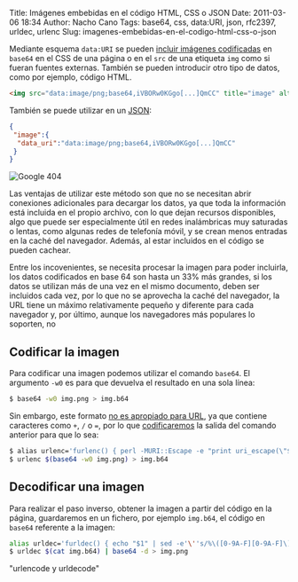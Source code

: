 Title: Imágenes embebidas en el código HTML, CSS o JSON
Date: 2011-03-06 18:34
Author: Nacho Cano
Tags: base64, css, data:URI, json, rfc2397, urldec, urlenc
Slug: imagenes-embebidas-en-el-codigo-html-css-o-json

Mediante esquema `data:URI` se pueden [incluir imágenes codificadas][]
en `base64` en el CSS de una página o en el `src` de una etiqueta `img`
como si fueran fuentes externas. También se pueden introducir otro tipo
de datos, como por ejemplo, código HTML.


```html
<img src="data:image/png;base64,iVBORw0KGgo[...]QmCC" title="image" alt="image" />
```

También se puede utilizar en un [JSON][]:

```json
{
 "image":{
  "data_uri":"data:image/png;base64,iVBORw0KGgo[...]QmCC"
 }
}
```

![Google 404]({static}/images/google-404-300x112.png)

Las ventajas de utilizar este método son que no se necesitan abrir
conexiones adicionales para decargar los datos, ya que toda la
información está incluida en el propio archivo, con lo que dejan
recursos disponibles, algo que puede ser especialmente útil en redes
inalámbricas muy saturadas o lentas, como algunas redes de telefonía
móvil, y se crean menos entradas en la caché del navegador. Además, al
estar incluidos en el código se pueden cachear.

Entre los incovenientes, se necesita procesar la imagen para poder
incluirla, los datos codificados en base 64 son hasta un 33% más
grandes, si los datos se utilizan más de una vez en el mismo documento,
deben ser incluidos cada vez, por lo que no se aprovecha la caché del
navegador, la URL tiene un máximo relativamente pequeño y diferente para
cada navegador y, por último, aunque los navegadores más populares lo
soporten, no

Codificar la imagen
-------------------

Para codificar una imagen podemos utilizar el comando `base64`. El
argumento `-w0` es para que devuelva el resultado en una sola línea:

```bash
$ base64 -w0 img.png > img.b64
```

Sin embargo, este formato [no es apropiado para URL][], ya que contiene
caracteres como `+`, `/` o `=`, por lo que [codificaremos][] la salida
del comando anterior para que lo sea:

```bash
$ alias urlenc='furlenc() { perl -MURI::Escape -e "print uri_escape(\"$1\").\"\n\";"; }; furlenc'
$ urlenc $(base64 -w0 img.png) > img.b64
```

Decodificar una imagen
----------------------

Para realizar el paso inverso, obtener la imagen a partir del código en
la página, guardaremos en un fichero, por ejemplo `img.b64`, el código
en `base64` referente a la imagen:

```bash
alias urldec='furldec() { echo "$1" | sed -e'\''s/%\([0-9A-F][0-9A-F]\)/\\\\\x\1/g'\'' | xargs echo -e; }; furldec'
$ urldec $(cat img.b64) | base64 -d > img.png
```

  [incluir imágenes codificadas]: http://mark.koli.ch/2009/07/howto-include-binary-image-data-in-cascading-style-sheets-css.html
    "incluir imágenes codificadas"
  [JSON]: http://mark.koli.ch/2011/01/more-fun-with-rfc-2397----the-data-url-scheme.html
    "JSON"
  [no es apropiado para URL]: http://es.wikipedia.org/wiki/Base64#Aplicaciones_en_URL
    "no es apropiado para URL"
  [codificaremos]: {filename}/dev/urlencode-y-urldecode.md
    "codificaremos"
    "urlencode y urldecode"
